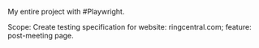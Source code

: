 
My entire project with #Playwright. 

Scope: Create testing specification for website: ringcentral.com; feature: post-meeting page. 
